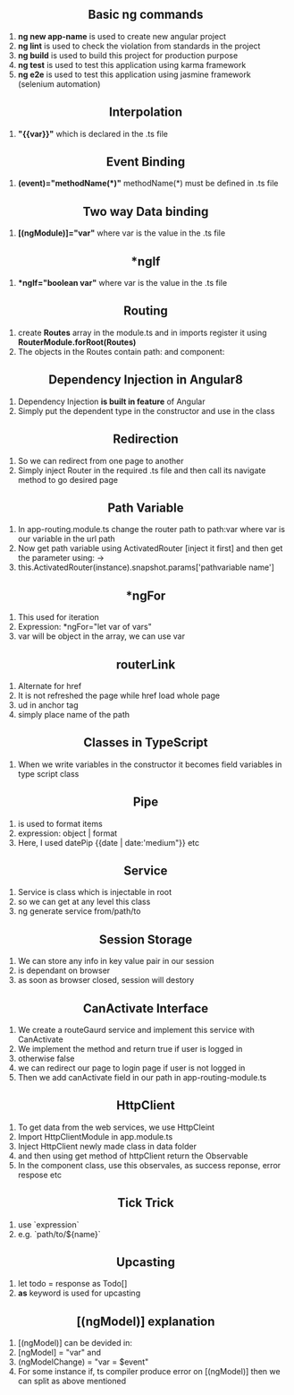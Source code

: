 <h2 align="center">Basic ng commands</h2>
<ol>
    <li><strong>ng new app-name</strong> is used to create new angular project</li>
    <li><strong>ng lint</strong> is used to check the violation from standards in the project</li>
    <li><strong>ng build</strong> is used to build this project for production purpose</li>
    <li><strong>ng test</strong> is used to test this application using karma framework</li>
    <li><strong>ng e2e</strong> is used to test this application using jasmine framework (selenium automation)</li>
</ol>

<h2 align="center">Interpolation</h2>
<ol>
    <li><strong>"{{var}}"</strong> which is declared in the .ts file</li>
</ol>

<h2 align="center">Event Binding</h2>
<ol>
    <li><strong>(event)="methodName(*)"</strong> methodName(*) must be defined in .ts file</li>
</ol>

<h2 align="center">Two way Data binding</h2>
<ol>
    <li><strong>[(ngModule)]="var"</strong> where var is the value in the .ts file</li>
</ol>

<h2 align="center">*ngIf</h2>
<ol>
    <li><strong>*ngIf="boolean var"</strong> where var is the value in the .ts file</li>
</ol>


<h2 align="center">Routing</h2>
<ol>
    <li>create <strong>Routes</strong> array in the module.ts and in imports register it using <strong>RouterModule.forRoot(Routes)</strong></li>
    <li>The objects in the Routes contain path: and component: </li>
</ol>

<h2 align="center">Dependency Injection in Angular8</h2>
<ol>
    <li>Dependency Injection <strong>is built in feature</strong> of Angular</li>
    <li>Simply put the dependent type in the constructor and use in the class</li>
</ol>

<h2 align="center">Redirection</h2>
<ol>
    <li>So we can redirect from one page to another</li>
    <li>Simply inject Router in the required .ts file and then call its navigate method to go desired page</li>
</ol>

<h2 align="center">Path Variable</h2>
<ol>
    <li>In app-routing.module.ts change the router path to path:var where var is our variable in the url path</li>
    <li>Now get path variable using ActivatedRouter [inject it first] and then get the parameter using: -></li>
    <li>this.ActivatedRouter(instance).snapshot.params['pathvariable name']</li>
</ol>

<h2 align="center">*ngFor</h2>
<ol>
    <li>This used for iteration</li>
    <li>Expression: *ngFor="let var of vars"</li>
    <li>var will be object in the array, we can use var</li>
</ol>

<h2 align="center">routerLink</h2>
<ol>
    <li>Alternate for href</li>
    <li>It is not refreshed the page while href load whole page</li>
    <li>ud in anchor tag</li>
    <li>simply place name of the path</li>
</ol>

<h2 align="center">Classes in TypeScript</h2>
<ol>
    <li>When we write variables in the constructor it becomes field variables in type script class</li>
</ol>

<h2 align="center">Pipe</h2>
<ol>
    <li>is used to format items</li>
    <li>expression: object | format</li>
    <li>Here, I used datePip {{date | date:'medium"}} etc</li>
</ol>

<h2 align="center">Service</h2>
<ol>
    <li>Service is class which is injectable in root</li>
    <li>so we can get at any level this class</li>
    <li>ng generate service from/path/to</li>
</ol>

<h2 align="center">Session Storage</h2>
<ol>
    <li>We can store any info in key value pair in our session</li>
    <li>is dependant on browser</li>
    <li>as soon as browser closed, session will destory</li>
</ol>

<h2 align="center">CanActivate Interface</h2>
<ol>
    <li>We create a routeGaurd service and implement this service with CanActivate</li>
    <li>We implement the method and return true if user is logged in</li>
    <li>otherwise false</li>
    <li>we can redirect our page to login page if user is not logged in</li>
    <li>Then we add canActivate field in our path in app-routing-module.ts</li>
</ol>

<h2 align="center">HttpClient</h2>
<ol>
    <li>To get data from the web services, we use HttpCleint</li>
    <li>Import HttpClientModule in app.module.ts</li>
    <li>Inject HttpClient newly made class in data folder</li>
    <li>and then using get method of httpClient return the Observable</li>
    <li>In the component class, use this observales, as success reponse, error respose etc</li>
</ol>

<h2 align="center">Tick Trick</h2>
<ol>
    <li>use `expression`</li>
    <li>e.g. `path/to/${name}`</li>
</ol>

<h2 align="center">Upcasting</h2>
<ol>
    <li>let todo = response as Todo[]</li>
    <li><strong>as</strong> keyword is used for upcasting</li>
</ol>

<h2 align="center">[(ngModel)] explanation</h2>
<ol>
    <li>[(ngModel)] can be devided in: </li>
    <li>[ngModel] = "var" and</li>
    <li>(ngModelChange) = "var = $event"</li>
    <li>For some instance if, ts compiler produce error on [(ngModel)] then we can split as above mentioned</li>
</ol>

